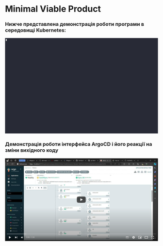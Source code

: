 # Minimal Viable Product
### Нижче представлена демонстрація роботи програми в середовищі Kubernetes:
![Image](./654184.gif)

### Демонстрація роботи інтерфейса ArgoCD і його реакції на зміни вихідного коду

[![Video](.img/MVP.PNG)](https://youtu.be/jwjv506laSo)

